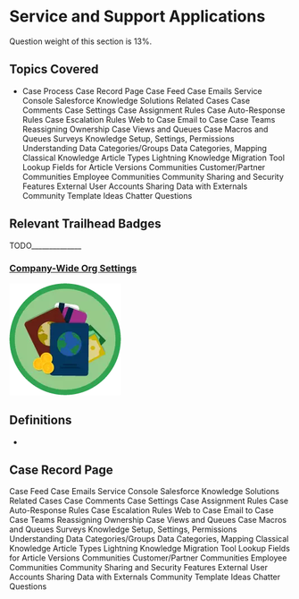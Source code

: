 # Service and Support Applications

Question weight of this section is 13%.

## Topics Covered

* Case Process
Case Record Page
Case Feed
Case Emails
Service Console
Salesforce Knowledge
Solutions
Related Cases
Case Comments
Case Settings
Case Assignment Rules
Case Auto-Response Rules
Case Escalation Rules
Web to Case
Email to Case
Case Teams
Reassigning Ownership
Case Views and Queues
Case Macros and Queues
Surveys
Knowledge Setup, Settings, Permissions
Understanding Data Categories/Groups
Data Categories, Mapping
Classical Knowledge Article Types
Lightning Knowledge
Migration Tool
Lookup Fields for Article Versions
Communities
Customer/Partner Communities
Employee Communities
Community Sharing and Security Features
External User Accounts
Sharing Data with Externals
Community Template
Ideas
Chatter Questions



## Relevant Trailhead Badges


TODO______________
### [Company-Wide Org Settings](https://trailhead.salesforce.com/en/content/learn/modules/company_wide_org_settings)
![image](images/1/badge1.png)


## Definitions

*

## Case Record Page
Case Feed
Case Emails
Service Console
Salesforce Knowledge
Solutions
Related Cases
Case Comments
Case Settings
Case Assignment Rules
Case Auto-Response Rules
Case Escalation Rules
Web to Case
Email to Case
Case Teams
Reassigning Ownership
Case Views and Queues
Case Macros and Queues
Surveys
Knowledge Setup, Settings, Permissions
Understanding Data Categories/Groups
Data Categories, Mapping
Classical Knowledge Article Types
Lightning Knowledge
Migration Tool
Lookup Fields for Article Versions
Communities
Customer/Partner Communities
Employee Communities
Community Sharing and Security Features
External User Accounts
Sharing Data with Externals
Community Template
Ideas
Chatter Questions

